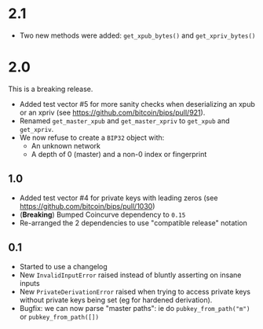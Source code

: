 # 2.1

- Two new methods were added: `get_xpub_bytes()` and `get_xpriv_bytes()`

# 2.0

This is a breaking release.

- Added test vector #5 for more sanity checks when deserializing an xpub or an
  xpriv (see https://github.com/bitcoin/bips/pull/921).
- Renamed `get_master_xpub` and `get_master_xpriv` to `get_xpub` and `get_xpriv`.
- We now refuse to create a `BIP32` object with:
  - An unknown network
  - A depth of 0 (master) and a non-0 index or fingerprint

## 1.0

- Added test vector #4 for private keys with leading zeros (see https://github.com/bitcoin/bips/pull/1030)
- (**Breaking**) Bumped Coincurve dependency to `0.15`
- Re-arranged the 2 dependencies to use "compatible release" notation

## 0.1

- Started to use a changelog
- New `InvalidInputError` raised instead of bluntly asserting on insane inputs
- New `PrivateDerivationError` raised when trying to access private keys without private
    keys being set (eg for hardened derivation).
- Bugfix: we can now parse "master paths": ie do `pubkey_from_path("m")` or
    `pubkey_from_path([])`
